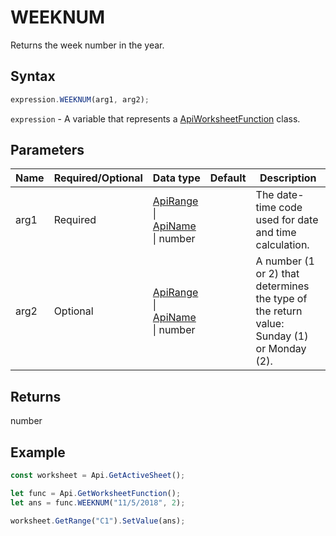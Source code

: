 # WEEKNUM

Returns the week number in the year.

## Syntax

```javascript
expression.WEEKNUM(arg1, arg2);
```

`expression` - A variable that represents a [ApiWorksheetFunction](../ApiWorksheetFunction.md) class.

## Parameters

| **Name** | **Required/Optional** | **Data type** | **Default** | **Description** |
| ------------- | ------------- | ------------- | ------------- | ------------- |
| arg1 | Required | [ApiRange](../../ApiRange/ApiRange.md) \| [ApiName](../../ApiName/ApiName.md) \| number |  | The date-time code used for date and time calculation. |
| arg2 | Optional | [ApiRange](../../ApiRange/ApiRange.md) \| [ApiName](../../ApiName/ApiName.md) \| number |  | A number (1 or 2) that determines the type of the return value: Sunday (1) or Monday (2). |

## Returns

number

## Example



```javascript editor-xlsx
const worksheet = Api.GetActiveSheet();

let func = Api.GetWorksheetFunction();
let ans = func.WEEKNUM("11/5/2018", 2); 

worksheet.GetRange("C1").SetValue(ans);

```
